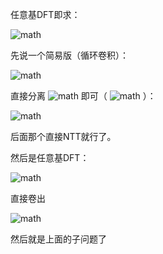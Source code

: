 任意基DFT即求：

> 

![math](https://www.zhihu.com/equation?tex=%3E%20%5Csum_%7Bi%3D0%7D%5E%7Bn-1%7D%5Csum_%7Bj%3D0%7D%5E%7Bm-1%7Da_ix%5Ei%28bp%5Ei%2Bc%29%5Ej%0A%3E)



先说一个简易版（循环卷积）：

> 

![math](https://www.zhihu.com/equation?tex=%3E%20%5Csum_%7Bi%3D0%7D%5E%7Bn-1%7D%5Csum_%7Bj%3D0%7D%5E%7Bm-1%7Da_jp%5E%7Bij%7Dx%5Ei%0A%3E)



直接分离 ![math](https://www.zhihu.com/equation?tex=ij) 即可（ ![math](https://www.zhihu.com/equation?tex=ij%3D%7Bi%2Bj%5Cchoose%202%7D-%7Bi%5Cchoose%202%7D-%7Bj%5Cchoose%202%7D) ）：


![math](https://www.zhihu.com/equation?tex=%5Csum_%7Bi%3D0%7D%5E%7Bn-1%7D%5Csum_%7Bj%3D0%7D%5E%7Bm-1%7Da_jp%5E%7B%7Bi%2Bj%5Cchoose%202%7D-%7Bi%5Cchoose%202%7D-%7Bj%5Cchoose%202%7D%7Dx%5Ei%3D%5Csum_%7Bi%3D0%7D%5E%7Bn-1%7Dx%5Eip%5E%7B-%7Bi%5Cchoose%202%7D%7D%5Csum_%7Bj%3D0%7D%5E%7Bm-1%7Dp%5E%7B%7Bi%2Bj%5Cchoose%202%7D-%7Bj%5Cchoose%202%7D%7Da_j)


后面那个直接NTT就行了。

然后是任意基DFT：


![math](https://www.zhihu.com/equation?tex=%5Cbegin%7Balign%7D%0A%26%5Csum_%7Bi%3D0%7D%5E%7Bn-1%7D%5Csum_%7Bj%3D0%7D%5E%7Bm-1%7Da_jx%5Ei%28bp%5Ei%2Bc%29%5Ej%5C%5C%0A%3D%26%5Csum_%7Bi%3D0%7D%5E%7Bn-1%7D%5Csum_%7Bj%3D0%7D%5E%7Bm-1%7D%5Csum_%7Bk%7Da_jx%5Ei%28bp%5Ei%29%5Ekc%5E%7Bj-k%7D%7Bj%5Cchoose%20k%7D%5C%5C%0A%3D%26%5Csum_%7Bi%3D0%7D%5E%7Bn-1%7Dx%5Ei%5Csum_%7Bk%3D0%7D%5E%7Bm-1%7D%28bp%5Ei%29%5Ekc%5E%7B-k%7D%5Csum_%7Bj%3D0%7D%5E%7Bm-1%7Da_jc%5E%7Bj%7D%7Bj%5Cchoose%20k%7D%5C%5C%0A%5Cend%7Balign%7D)


直接卷出


![math](https://www.zhihu.com/equation?tex=%5Chat%20a_k%3Db%5Ekc%5E%7B-k%7D%5Csum_%7Bj%3D0%7D%5E%7Bm-1%7Da_jc%5Ej%7Bj%5Cchoose%20k%7D)


然后就是上面的子问题了



